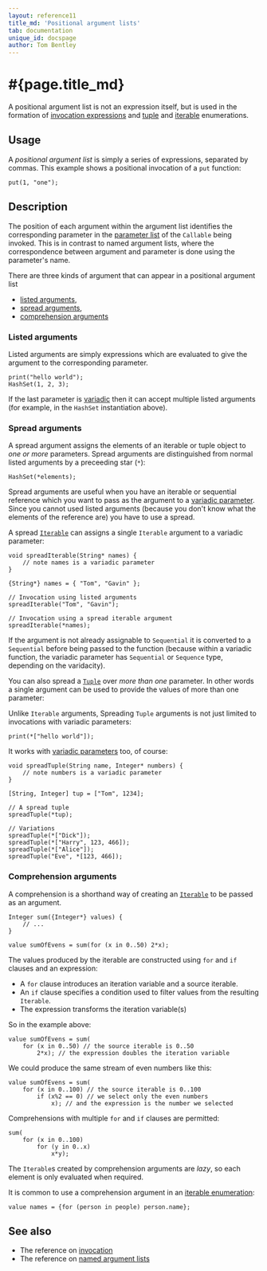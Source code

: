 ```yaml
---
layout: reference11
title_md: 'Positional argument lists'
tab: documentation
unique_id: docspage
author: Tom Bentley
---
```


# #{page.title_md}

A positional argument list is not an expression itself, 
but is used in the formation of 
[invocation expressions](../invocation/) and [tuple](../tuple/) and 
[iterable](../iterable/) enumerations.

## Usage 

A *positional argument list* is simply a series of expressions, separated by 
commas. This example shows a positional invocation of a `put` function:

<!-- try: -->
    put(1, "one");

## Description

The position of each argument within the argument list identifies the
corresponding parameter in the 
[parameter list](../../structure/parameter-list) of the `Callable`
being invoked. This is in contrast to named argument lists, 
where the correspondence between argument and parameter is 
done using the parameter's name.

There are three kinds of argument that can appear in a 
positional argument list

* [listed arguments](#listed_arguments),
* [spread arguments](#spread_arguments),
* [comprehension arguments](#comprehension_arguments)

### Listed arguments

Listed arguments are simply expressions which 
are evaluated to give the argument to the corresponding parameter.

    print("hello world");
    HashSet(1, 2, 3);

If the last parameter is 
[variadic](../../structure/parameter-list#variadic_methods_and_varargs) 
then it can accept multiple 
listed arguments (for example, in the `HashSet` instantiation 
above).

### Spread arguments

A spread argument assigns the elements of an iterable or tuple object to 
*one or more* parameters. Spread arguments are distinguished from 
normal listed arguments by a preceeding star (`*`):

    HashSet(*elements);

Spread arguments are useful when you have an iterable or 
sequential reference which you want to pass as the argument to 
a [variadic parameter](../../structure/parameter-list#variadic_methods_and_varargs). 
Since you cannot used listed arguments
(because you don't know what the elements of the reference are)
you have to use a spread.

A spread [`Iterable`](#{site.urls.apidoc_1_1}/Iterable.type.html) 
can assigns a single `Iterable` argument to a variadic parameter:

<!-- try: -->
    void spreadIterable(String* names) {
        // note names is a variadic parameter
    }
    
    {String*} names = { "Tom", "Gavin" };
    
    // Invocation using listed arguments
    spreadIterable("Tom", "Gavin");

    // Invocation using a spread iterable argument
    spreadIterable(*names);

If the argument is not already assignable to `Sequential` it is converted 
to a `Sequential` before being passed to the function (because 
within a variadic function, the variadic parameter has 
`Sequential` or `Sequence` type, depending on the varidacity).

You can also spread a [`Tuple`](#{site.urls.apidoc_1_1}/Tuple.type.html) 
over *more than one* parameter. In other words a single argument can be used to 
provide the values of more than one parameter:

Unlike `Iterable` arguments, Spreading `Tuple` arguments is not just 
limited to invocations with variadic parameters:

    print(*["hello world"]);

It works with [variadic parameters](../../structure/parameter-list#variadic_methods_and_varargs) 
too, of course:

<!-- try: -->
    void spreadTuple(String name, Integer* numbers) {
        // note numbers is a variadic parameter
    }
    
    [String, Integer] tup = ["Tom", 1234];
    
    // A spread tuple
    spreadTuple(*tup);
    
    // Variations
    spreadTuple(*["Dick"]);
    spreadTuple(*["Harry", 123, 466]);
    spreadTuple(*["Alice"]);
    spreadTuple("Eve", *[123, 466]);


### Comprehension arguments

A comprehension is a shorthand way of creating an 
[`Iterable`](#{site.urls.apidoc_1_1}/Iterable.type.html) 
to be passed as an argument. 

    Integer sum({Integer*} values) {
        // ...
    }
    
    value sumOfEvens = sum(for (x in 0..50) 2*x);

The values produced by the iterable are constructed using 
`for` and `if` clauses and an expression:

* A `for` clause introduces an iteration variable and a 
  source iterable.
* An `if` clause specifies a condition used to filter 
  values from the resulting `Iterable`.
* The expression transforms the iteration variable(s)

So in the example above:

    value sumOfEvens = sum(
        for (x in 0..50) // the source iterable is 0..50
            2*x); // the expression doubles the iteration variable

We could produce the same stream of even numbers like this:

    value sumOfEvens = sum(
        for (x in 0..100) // the source iterable is 0..100
            if (x%2 == 0) // we select only the even numbers
                x); // and the expression is the number we selected

Comprehensions with multiple `for` and `if` clauses are permitted:

    sum(
        for (x in 0..100)
            for (y in 0..x)
                x*y);

The `Iterable`s created by comprehension arguments are *lazy*, 
so each element is only evaluated when required.

It is common to use a comprehension argument in an 
[iterable enumeration](../iterable):

    value names = {for (person in people) person.name};

## See also

* The reference on [invocation](../invocation)
* The reference on [named argument lists](../named-argument-list/)
